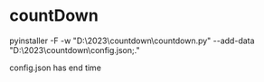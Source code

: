 # countDown

pyinstaller -F -w "D:\\2023\\countdown\\countdown.py" --add-data "D:\\2023\\countdown\\config.json;."

config.json has end time
